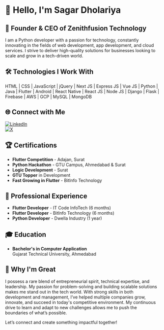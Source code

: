 ## <h1>👋 Hello, I'm Sagar Dholariya</h1>
## <h2>🚀 **Founder & CEO of Zenithfusion Technology**</h2>

I am a Python developer with a passion for technology, constantly innovating in the fields of web development, app development, and cloud services. I strive to deliver high-quality solutions for businesses looking to scale and grow in a tech-driven world.
<h2>🛠 Technologies I Work With</h2>

HTML | CSS | JavaScript | jQuery | Next JS | Express JS | Vue JS | Python | Java | Flutter | Android | React Native | React JS | Node JS | Django | Flask | Firebase | AWS | GCP | MySQL | MongoDB
## <h2>🌐 Connect with Me</h2>

[![LinkedIn](https://img.shields.io/badge/LinkedIn-Connect-blue)](https://linkedin.com/in/sagar-dholariya)  
[![X](https://img.shields.io/badge/X-Follow-lightgrey)](https://x.com/SAGARDHOLARIYA2)

## <h2>🏆 Certifications</h2>

- **Flutter Competition** - Adajan, Surat
- **Python Hackathon** - GTU Campus, Ahmedabad & Surat
- **Logic Development** - Surat
- **GTU Topper** in Development
- **Fast Growing in Flutter** - BitInfo Technology
## <h2>💼 Professional Experience</h2>

- **Flutter Developer** - IT Code InfoTech (6 months)
- **Flutter Developer** - BitInfo Technology (6 months)
- **Python Developer** - Dwella Industry (1 year)
## <h2>🎓 Education</h2>

- **Bachelor's in Computer Application**  
  Gujarat Technical University, Ahmedabad
## <h2>🌟 Why I'm Great</h2>

I possess a rare blend of entrepreneurial spirit, technical expertise, and leadership. My passion for problem-solving and building scalable solutions makes me stand out in the tech world. With strong skills in both development and management, I’ve helped multiple companies grow, innovate, and succeed in today's competitive environment. My continuous drive to learn and adapt to new challenges allows me to push the boundaries of what’s possible.

Let’s connect and create something impactful together!
